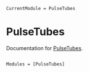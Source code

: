 ```@meta
CurrentModule = PulseTubes
```

# PulseTubes

Documentation for [PulseTubes](https://github.com/YingboMa/PulseTubes.jl).

```@index
```

```@autodocs
Modules = [PulseTubes]
```
